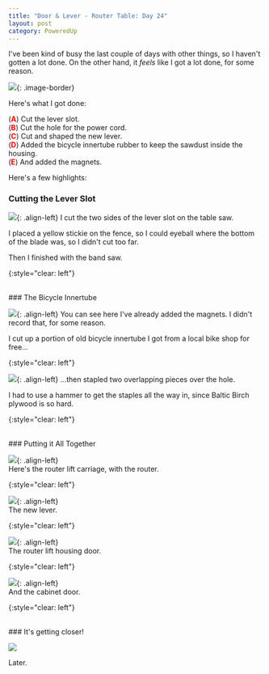 ```yaml
---
title: "Door & Lever - Router Table: Day 24"
layout: post
category: PoweredUp
---
```

I've been kind of busy the last couple of days with other things, so I haven't gotten a lot done. On the other hand, it *feels* like I got a lot done, for some reason.

![](/assets/images-posts/2019-04-25.1.01.jpg){: .image-border}

Here's what I got done:

(<span style="color:red">**A**</span>) Cut the lever slot.<br/>
(<span style="color:red">**B**</span>) Cut the hole for the power cord.<br/>
(<span style="color:red">**C**</span>) Cut and shaped the new lever.<br/>
(<span style="color:red">**D**</span>) Added the bicycle innertube rubber to keep the sawdust inside the housing.<br/>
(<span style="color:red">**E**</span>) And added the magnets.

Here's a few highlights:

### Cutting the Lever Slot

![](/assets/images-posts/2019-04-25.1.02.jpg){: .align-left}
I cut the two sides of the lever slot on the table saw.

I placed a yellow stickie on the fence, so I could eyeball where the bottom of the blade was, so I didn't cut too far.

Then I finished with the band saw.

{:style="clear: left"}

<br/>
### The Bicycle Innertube

![](/assets/images-posts/2019-04-25.1.03.jpg){: .align-left}
You can see here I've already added the magnets. I didn't record that, for some reason.

I cut up a portion of old bicycle innertube I got from a local bike shop for free...

{:style="clear: left"}

![](/assets/images-posts/2019-04-25.1.04.jpg){: .align-left}
...then stapled two overlapping pieces over the hole.

I had to use a hammer to get the staples all the way in, since Baltic Birch plywood is so hard.

{:style="clear: left"}

<br/>
### Putting it All Together

![](/assets/images-posts/2019-04-25.1.05.jpg){: .align-left}
<br/>
Here's the router lift carriage, with the router.

{:style="clear: left"}

![](/assets/images-posts/2019-04-25.1.06.jpg){: .align-left}
<br/>
The new lever.

{:style="clear: left"}

![](/assets/images-posts/2019-04-25.1.07.jpg){: .align-left}
<br/>
The router lift housing door.

{:style="clear: left"}

![](/assets/images-posts/2019-04-25.1.08.jpg){: .align-left}
<br/>
And the cabinet door.

{:style="clear: left"}

<br/>
### It's getting closer!

![](/assets/images-posts/2019-04-25.1.09.jpg)

Later.